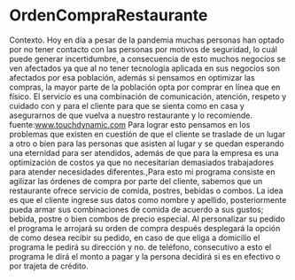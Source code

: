 # OrdenCompraRestaurante
Contexto. 
Hoy en día a pesar de la pandemia muchas personas han optado por no tener contacto con las personas por motivos de seguridad, lo cuál puede generar incertidumbre, a consecuencia de esto muchos negocios se ven afectados ya que al no tener tecnología aplicada en sus negocios son afectados por esa población, además si pensamos en optimizar las compras, la mayor parte de la  población opta por comprar en línea que en físico. 
El servicio es una combinación de comunicación, atención, respeto y cuidado con y para el cliente para que se sienta como en casa y asegurarnos de que vuelva a nuestro restaurante y lo recomiende.
fuente:www.touchdynamic.com
Para lograr esto pensamos en los problemas que existen en cuestión de que el cliente se traslade de un lugar a otro o bien para  las personas que asisten al lugar y se quedan esperando una eternidad para ser atendidos, además de que para la empresa es una optimización de costos ya que no necesitarían demasiados trabajadores para atender necesidades diferentes.,Para esto mi programa consiste en agilizar las órdenes de compra por parte del cliente, sabemos que un restaurante ofrece servicio de comida, postres, bebidas o combos. La idea es que el cliente ingrese sus datos como nombre y apellido, posteriormente  pueda armar sus combinaciones de comida de acuerdo a sus gustos; bebida, postre o bien combos de precio especial. Al personalizar su pedido el programa le arrojará su orden de compra después desplegará la opción de como desea recibir su pedido, en caso de que eliga a domicilio el programa le pedirá su dirección y no. de teléfono, consecutivo a esto el programa le dirá el monto a pagar y la persona decidirá si es en efectivo o por trajeta de crédito.
